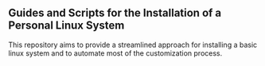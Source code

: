 ## Guides and Scripts for the Installation of a Personal Linux System

This repository aims to provide a streamlined approach for installing a basic linux system and to automate most of the customization process.
